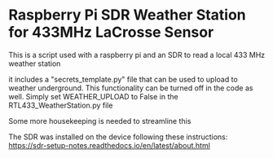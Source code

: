 # Raspberry Pi SDR Weather Station for 433MHz LaCrosse Sensor


This is a script used with a raspberry pi and an SDR to read a local 433 MHz weather station

it includes a "secrets_template.py" file that can be used to upload to weather underground. This functionality can be turned off in the code as well. Simply set WEATHER_UPLOAD to False in the RTL433_WeatherStation.py file

Some more housekeeping is needed to streamline this



The SDR was installed on the device following these instructions: 
https://sdr-setup-notes.readthedocs.io/en/latest/about.html

